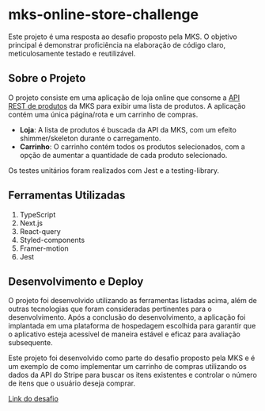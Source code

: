# mks-online-store-challenge

Este projeto é uma resposta ao desafio proposto pela MKS. O objetivo principal é demonstrar proficiência na elaboração de código claro, meticulosamente testado e reutilizável.

## Sobre o Projeto

O projeto consiste em uma aplicação de loja online que consome a [API REST de produtos](https://mks-frontend-challenge-04811e8151e6.herokuapp.com/api-docs/) da MKS para exibir uma lista de produtos. A aplicação contém uma única página/rota e um carrinho de compras.

- **Loja**: A lista de produtos é buscada da API da MKS, com um efeito shimmer/skeleton durante o carregamento.
- **Carrinho**: O carrinho contém todos os produtos selecionados, com a opção de aumentar a quantidade de cada produto selecionado.

Os testes unitários foram realizados com Jest e a testing-library.

## Ferramentas Utilizadas

1. TypeScript
2. Next.js
3. React-query
4. Styled-components
5. Framer-motion
6. Jest

## Desenvolvimento e Deploy

O projeto foi desenvolvido utilizando as ferramentas listadas acima, além de outras tecnologias que foram consideradas pertinentes para o desenvolvimento. Após a conclusão do desenvolvimento, a aplicação foi implantada em uma plataforma de hospedagem escolhida para garantir que o aplicativo esteja acessível de maneira estável e eficaz para avaliação subsequente.

Este projeto foi desenvolvido como parte do desafio proposto pela MKS e é um exemplo de como implementar um carrinho de compras utilizando os dados da API do Stripe para buscar os itens existentes e controlar o número de itens que o usuário deseja comprar.

[Link do desafio](https://github.com/MKS-desenvolvimento-de-sistemas/mks-frontend-challenge?tab=readme-ov-file)